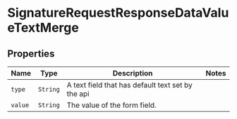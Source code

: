 

# SignatureRequestResponseDataValueTextMerge



## Properties

| Name | Type | Description | Notes |
|------------ | ------------- | ------------- | -------------|
| `type` | ```String``` |  A text field that has default text set by the api  |  |
| `value` | ```String``` |  The value of the form field.  |  |



